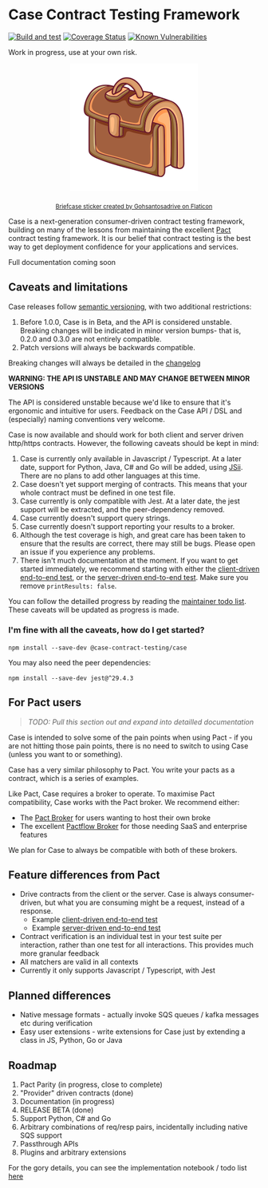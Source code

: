 # Case Contract Testing Framework

[![Build and test](https://github.com/TimothyJones/case/actions/workflows/build-and-test.yml/badge.svg?branch=main)](https://github.com/TimothyJones/case/actions/workflows/build-and-test.yml)
[![Coverage Status](https://coveralls.io/repos/github/TimothyJones/case/badge.svg?branch=main)](https://coveralls.io/github/TimothyJones/case?branch=main)
[![Known Vulnerabilities](https://snyk.io/test/github/TimothyJones/case/badge.svg?targetFile=package.json)](https://snyk.io/test/github/TimothyJones/case?targetFile=package.json)

Work in progress, use at your own risk.

<span align="center">

![Case](/docs/suitcase.png)

<sub>[Briefcase sticker created by Gohsantosadrive on Flaticon](https://www.flaticon.com/free-stickers/law)</sub>

</span>

Case is a next-generation consumer-driven contract testing framework, building
on many of the lessons from maintaining the excellent [Pact](pact.io) contract testing
framework. It is our belief that contract testing is the best way to get
deployment confidence for your applications and services.

Full documentation coming soon

## Caveats and limitations

Case releases follow [semantic versioning](https://semver.org/), with two additional restrictions:

1. Before 1.0.0, Case is in Beta, and the API is considered unstable. Breaking changes will be indicated in minor
   version bumps- that is, 0.2.0 and 0.3.0 are not entirely compatible.
2. Patch versions will always be backwards compatible.

Breaking changes will always be detailed in the [changelog](./CHANGELOG.md)

**WARNING: THE API IS UNSTABLE AND MAY CHANGE BETWEEN MINOR VERSIONS**

The API is considered unstable because we'd like to ensure that it's ergonomic
and intuitive for users. Feedback on the Case API / DSL and (especially) naming
conventions very welcome.

Case is now available and should work for both client and server driven http/https
contracts. However, the following caveats should be kept in mind:

1. Case is currently only available in Javascript / Typescript. At a later date, support for Python, Java, C# and Go will be added, using [JSii](https://aws.github.io/jsii/). There are no plans to add other languages at this time.
1. Case doesn't yet support merging of contracts. This means that your whole contract must be defined in one test file.
1. Case currently is only compatible with Jest. At a later date, the jest support will be extracted, and the peer-dependency removed.
1. Case currently doesn't support query strings.
1. Case currently doesn't support reporting your results to a broker.
1. Although the test coverage is high, and great care has been taken to ensure that the results are correct, there may still be bugs. Please open an issue if you experience any problems.
1. There isn't much documentation at the moment. If you want to get started immediately, we recommend starting with either the [client-driven end-to-end test](src/index.http.requestingCDC.spec.ts), or the [server-driven end-to-end test](src/index.http.respondingPDC.spec.ts). Make sure you remove `printResults: false`.

You can follow the detailled progress by reading the [maintainer todo list](./docs/maintainers/todo.md). These caveats will be updated as progress is made.

### I'm fine with all the caveats, how do I get started?

```
npm install --save-dev @case-contract-testing/case
```

You may also need the peer dependencies:

```
npm install --save-dev jest@^29.4.3
```

## For Pact users

> _TODO: Pull this section out and expand into detailled documentation_

Case is intended to solve some of the pain points when using Pact - if
you are not hitting those pain points, there is no need to switch to using Case (unless
you want to or something).

Case has a very similar philosophy to Pact. You write your pacts as a contract, which is a series of examples.

Like Pact, Case requires a broker to operate. To maximise Pact compatibility, Case works with the Pact broker. We
recommend either:

- The [Pact Broker](https://github.com/pact-foundation/pact_broker) for users wanting to host their own broke
- The excellent [Pactflow Broker](https://pactflow.io) for those needing SaaS and enterprise features

We plan for Case to always be compatible with both of these brokers.

## Feature differences from Pact

- Drive contracts from the client or the server. Case is always consumer-driven, but what you are consuming might be a request, instead of a response.
  - Example [client-driven end-to-end test](src/index.http.requestingCDC.spec.ts)
  - Example [server-driven end-to-end test](src/index.http.respondingPDC.spec.ts)
- Contract verification is an individual test in your test suite per interaction, rather than one test for all interactions. This provides much more granular feedback
- All matchers are valid in all contexts
- Currently it only supports Javascript / Typescript, with Jest

## Planned differences

- Native message formats - actually invoke SQS queues / kafka messages etc during verification
- Easy user extensions - write extensions for Case just by extending a class in JS, Python, Go or Java

## Roadmap

1. Pact Parity (in progress, close to complete)
2. "Provider" driven contracts (done)
3. Documentation (in progress)
4. RELEASE BETA (done)
5. Support Python, C# and Go
6. Arbitrary combinations of req/resp pairs, incidentally including native SQS support
7. Passthrough APIs
8. Plugins and arbitrary extensions

For the gory details, you can see the implementation notebook / todo list [here](docs/maintainers/todo.md)
